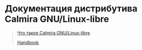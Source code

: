 # Документация дистрибутива Calmira GNU/Linux-libre

> [Что такое Calmira GNU/Linux-libre](about.md)
>
> [Handbook](handbook/book/index.html)
